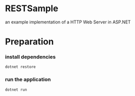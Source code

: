 # RESTSample
an example implementation of a HTTP Web Server in ASP.NET


# Preparation
### install dependencies
```sh
dotnet restore
```

### run the application
```sh
dotnet run
```